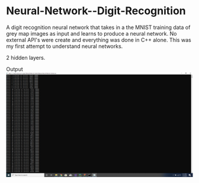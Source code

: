 # Neural-Network--Digit-Recognition
A digit recognition neural network that takes in a the MNIST training data of grey map images as input and  learns to produce a neural network. No external API's were create and everything was done in C++ alone. This was my first attempt to understand neural networks.

2 hidden layers.

Output
![Output Image](Output.png)
